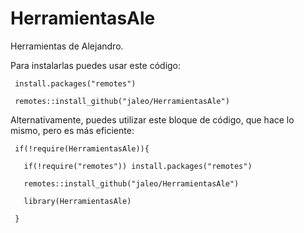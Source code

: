 # HerramientasAle
Herramientas de Alejandro.

Para instalarlas puedes usar este código:

``` install.packages("remotes")```

``` remotes::install_github("jaleo/HerramientasAle")```

Alternativamente, puedes utilizar este bloque de código, que hace lo mismo, pero es más eficiente:

``` if(!require(HerramientasAle)){```

```   if(!require("remotes")) install.packages("remotes")```

```   remotes::install_github("jaleo/HerramientasAle")```

```   library(HerramientasAle)```

``` }```
